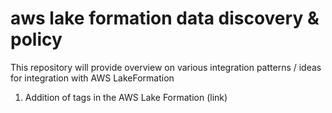 # aws lake formation data discovery & policy
This repository will provide overview on various integration patterns / ideas for integration with AWS LakeFormation


1. Addition of tags in the AWS Lake Formation (link)
